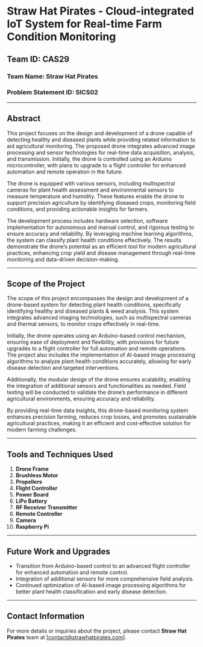 # Straw Hat Pirates - Cloud-integrated IoT System for Real-time Farm Condition Monitoring

## Team ID: CAS29
### Team Name: Straw Hat Pirates
### Problem Statement ID: SICS02

---

## Abstract

This project focuses on the design and development of a drone capable of detecting healthy and diseased plants while providing related information to aid agricultural monitoring. The proposed drone integrates advanced image processing and sensor technologies for real-time data acquisition, analysis, and transmission. Initially, the drone is controlled using an Arduino microcontroller, with plans to upgrade to a flight controller for enhanced automation and remote operation in the future.

The drone is equipped with various sensors, including multispectral cameras for plant health assessment and environmental sensors to measure temperature and humidity. These features enable the drone to support precision agriculture by identifying diseased crops, monitoring field conditions, and providing actionable insights for farmers.

The development process includes hardware selection, software implementation for autonomous and manual control, and rigorous testing to ensure accuracy and reliability. By leveraging machine learning algorithms, the system can classify plant health conditions effectively. The results demonstrate the drone’s potential as an efficient tool for modern agricultural practices, enhancing crop yield and disease management through real-time monitoring and data-driven decision-making.

---

## Scope of the Project

The scope of this project encompasses the design and development of a drone-based system for detecting plant health conditions, specifically identifying healthy and diseased plants & weed analysis. This system integrates advanced imaging technologies, such as multispectral cameras and thermal sensors, to monitor crops effectively in real-time.

Initially, the drone operates using an Arduino-based control mechanism, ensuring ease of deployment and flexibility, with provisions for future upgrades to a flight controller for full automation and remote operations. The project also includes the implementation of AI-based image processing algorithms to analyze plant health conditions accurately, allowing for early disease detection and targeted interventions.

Additionally, the modular design of the drone ensures scalability, enabling the integration of additional sensors and functionalities as needed. Field testing will be conducted to validate the drone’s performance in different agricultural environments, ensuring accuracy and reliability.

By providing real-time data insights, this drone-based monitoring system enhances precision farming, reduces crop losses, and promotes sustainable agricultural practices, making it an efficient and cost-effective solution for modern farming challenges.

---

## Tools and Techniques Used

1. **Drone Frame**
2. **Brushless Motor**
3. **Propellers**
4. **Flight Controller**
5. **Power Board**
6. **LiPo Battery**
7. **RF Receiver Transmitter**
8. **Remote Controller**
9. **Camera**
10. **Raspberry Pi**

---

## Future Work and Upgrades

- Transition from Arduino-based control to an advanced flight controller for enhanced automation and remote control.
- Integration of additional sensors for more comprehensive field analysis.
- Continued optimization of AI-based image processing algorithms for better plant health classification and early disease detection.

---

## Contact Information

For more details or inquiries about the project, please contact **Straw Hat Pirates** team at [contact@strawhatpirates.com].
